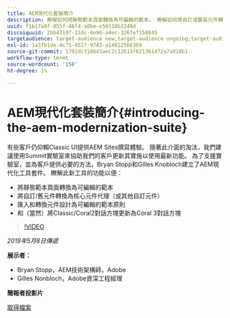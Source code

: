 ```yaml
---
title: AEM現代化套裝簡介
description: 瞭解如何將靜態範本頁面轉換為可編輯的範本。 瞭解如何將自訂或舊版元件轉換為核心元件代理程式等。
uuid: f1b17a0f-055f-48f4-a0be-e50318b3349d
discoiquuid: 2bb43197-11dc-4e96-a4ec-326fef150845
targetaudience: target-audience new;target-audience ongoing;target-audience upgrader
exl-id: 1a3fb1de-4c75-4527-9743-a14822566369
source-git-commit: 1792dc318643aec2c12613f621361d72a7a918b1
workflow-type: tm+mt
source-wordcount: '158'
ht-degree: 1%

---
```


# AEM現代化套裝簡介{#introducing-the-aem-modernization-suite}

有些客戶仍仰賴Classic UI提供AEM Sites撰寫體驗。 隨著此介面的淘汰，我們建議使用Summit實驗室來協助我們的客戶更新其實施以使用最新功能。 為了支援實驗室，並為客戶提供必要的方法，Bryan Stopp和Gilles Knobloch建立了AEM現代化工具套件。  瞭解此新工具的功能以便：

* 將靜態範本頁面轉換為可編輯的範本
* 將自訂/舊元件轉換為核心元件代理（或其他自訂元件）
* 匯入和轉換元件設計為可編輯的範本原則
* 和（當然）將Classic/Coral2對話方塊更新為Coral 3對話方塊

>[!VIDEO](https://video.tv.adobe.com/v/27322?quality=9)

*2019年5月8日傳遞*

**展示者：**

* Bryan Stopp，AEM技術架構師，Adobe
* Gilles Nonbloch，Adobe資深工程經理

**簡報者投影片**

[取得檔案](assets/modernization-toolsaemgems.pdf)
